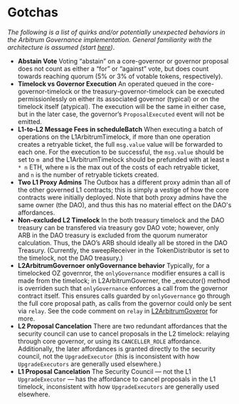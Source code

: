 # Gotchas

_The following is a list of quirks and/or potentially unexpected behaviors in the Arbitrum Governance implementation. General familiarity with the architecture is assumed (start [here](./overview.md))_.  


- **Abstain Vote** 
Voting “abstain” on a core-governor or governor proposal does not count as either a “for” or “against” vote, but does count towards reaching quorum (5% or 3% of votable tokens, respectively).
- **Timelock vs Governor Execution** 
An operated queued in the core-governor-timelock or the treasury-governor-timelock can be executed permissionlessly on either its associated governor (typical) or on the timelock itself (atypical). The execution will be the same in either case, but in the later case, the governor’s `ProposalExecuted` event will not be emitted.
- **L1-to-L2 Message Fees in scheduleBatch**
 When executing a batch of operations on the L1ArbitrumTimelock, if more than one operation creates a retryable ticket, the full `msg.value` value will be forwarded to each one. For the execution to be successful, the `msg.value` should be set to `m `and the L1ArbitrumTimelock should be prefunded with at least `m * n` ETH, where `m` is the max out of the costs of each retryable ticket, and `n` is the number of retryable tickets created.
- **Two L1 Proxy Admins** 
The Outbox has a different proxy admin than all of the other governed L1 contracts; this is simply a vestige of how the core contracts were initially deployed. Note that both proxy admins have the same owner (the DAO), and thus this has no material effect on the DAO's affordances.
- **Non-excluded L2 Timelock**
  In the both treasury timelock and the DAO treasury can be transfered via treasury gov DAO vote; however, only ARB in the DAO treasury is excluded from the quorum numerator calculation. Thus, the DAO’s ARB should ideally all be stored in the DAO Treasury. (Currently, the sweepReceiver in the TokenDistributor is set to the timelock, not the DAO treasury.)
- **L2ArbitrumGovernoer onlyGovernance behavior**
Typically, for a timelocked OZ governror, the `onlyGovernance` modifier ensures a call is made from the timelock; in L2ArbitrumGoverner, the _executor() method is overriden such that `onlyGovernance` enforces a call from the governor contract itself. This ensures calls guarded by `onlyGovernance` go through the full core proposal path, as calls from the governor could only be sent via `relay`. See the code comment on `relay` in [L2ArbitrumGoveror](../src/L2ArbitrumGovernor.sol) for more.
- **L2 Proposal Cancelation** 
There are two redundant affordances that the security council can use to cancel proposals in the L2 timelock: relaying through core governor, or using  its `CANCELLER_ROLE` affordance. Additionally, the later affordances is granted directly to the security council, not the `UpgradeExecutor` (this is inconsistent with how `UpgradeExecutors` are generally used elsewhere.)
- **L1 Proposal Cancelation**
 The Security Council — not the L1 `UpgradeExecutor` — has the affordance to cancel proposals in the L1 timelock, inconsistent with how `UpgradeExecutors` are generally used elsewhere.